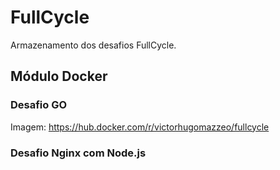 # FullCycle
Armazenamento dos desafios FullCycle.

## Módulo Docker
### Desafio GO
Imagem: https://hub.docker.com/r/victorhugomazzeo/fullcycle

### Desafio Nginx com Node.js

